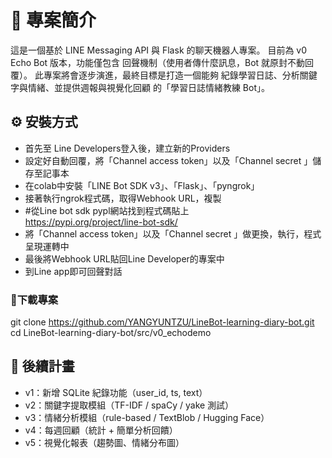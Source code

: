 # 📌 專案簡介
這是一個基於 LINE Messaging API 與 Flask 的聊天機器人專案。
目前為 v0 Echo Bot 版本，功能僅包含 回聲機制（使用者傳什麼訊息，Bot 就原封不動回覆）。
此專案將會逐步演進，最終目標是打造一個能夠 紀錄學習日誌、分析關鍵字與情緒、並提供週報與視覺化回顧 的「學習日誌情緒教練 Bot」。

## ⚙️ 安裝方式
- 首先至 Line Developers登入後，建立新的Providers
- 設定好自動回覆，將「Channel access token」以及「Channel secret 」儲存至記事本
- 在colab中安裝「LINE Bot SDK v3」、「Flask」、「pyngrok」
- 接著執行ngrok程式碼，取得Webhook URL，複製
- #從Line bot sdk pypl網站找到程式碼貼上  
https://pypi.org/project/line-bot-sdk/
- 將「Channel access token」以及「Channel secret 」做更換，執行，程式呈現運轉中
- 最後將Webhook URL貼回Line Developer的專案中
- 到Line app即可回聲對話

### 🚀下載專案
git clone https://github.com/YANGYUNTZU/LineBot-learning-diary-bot.git  
cd LineBot-learning-diary-bot/src/v0_echodemo


## 📅 後續計畫
- v1：新增 SQLite 紀錄功能（user_id, ts, text）
- v2：關鍵字提取模組（TF-IDF / spaCy / yake 測試）
- v3：情緒分析模組（rule-based / TextBlob / Hugging Face）
- v4：每週回顧（統計 + 簡單分析回饋）
- v5：視覺化報表（趨勢圖、情緒分布圖）

